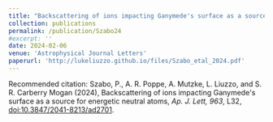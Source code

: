 ```yaml
---
title: "Backscattering of ions impacting Ganymede's surface as a source for energetic neutral atoms"
collection: publications
permalink: /publication/Szabo24
#excerpt: ''
date: 2024-02-06
venue: 'Astrophysical Journal Letters'
paperurl: 'http://lukeliuzzo.github.io/files/Szabo_etal_2024.pdf'
---
```


Recommended citation: Szabo, P., A. R. Poppe, A. Mutzke, L. Liuzzo, and S. R. Carberry Mogan (2024), Backscattering of ions impacting Ganymede's surface as a source for energetic neutral atoms, <i>Ap. J. Lett, 963</i>, L32, [doi:10.3847/2041-8213/ad2701](https://doi.org/10.3847/2041-8213/ad2701).
